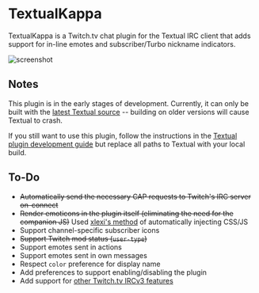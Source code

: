 # TextualKappa
TextualKappa is a Twitch.tv chat plugin for the Textual IRC client that adds support for in-line emotes and subscriber/Turbo nickname indicators.

![screenshot](http://sarabine.com/i/Screen%20Shot%202015-11-07%20at%203.53.03%20PM.png)

## Notes
This plugin is in the early stages of development. Currently, it can only be built with the [latest Textual source](https://github.com/Codeux-Software/Textual) -- building on older versions will cause Textual to crash.

If you still want to use this plugin, follow the instructions in the [Textual plugin development guide](https://www.codeux.com/textual/help/private/wiki-content/Writing-Plugins%3A-Basic-Tutorial/document.pdf) but replace all paths to Textual with your local build.

## To-Do
- ~~Automatically send the necessary CAP requests to Twitch's IRC server on-connect~~
- ~~Render emoticons in the plugin itself (eliminating the need for the companion JS)~~ Used [xlexi's method](https://github.com/xlexi/Textual-Inline-Media) of automatically injecting CSS/JS
- Support channel-specific subscriber icons
- ~~Support Twitch mod status (`user-type`)~~
- Support emotes sent in actions
- Support emotes sent in own messages
- Respect `color` preference for display name
- Add preferences to support enabling/disabling the plugin
- Add support for [other Twitch.tv IRCv3 features](https://github.com/justintv/Twitch-API/blob/master/IRC.md)
